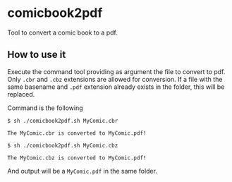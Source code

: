 # comicbook2pdf

Tool to convert a comic book to a pdf.


## How to use it

Execute the command tool providing as argument the file to convert to pdf.
Only `.cbr` and `.cbz` extensions are allowed for conversion.
If a file with the same basename and `.pdf` extension already exists in the folder, this will be replaced.

Command is the following

```
$ sh ./comicbook2pdf.sh MyComic.cbr

The MyComic.cbr is converted to MyComic.pdf!
```

```
$ sh ./comicbook2pdf.sh MyComic.cbz

The MyComic.cbz is converted to MyComic.pdf!
```

And output will be a `MyComic.pdf` in the same folder.
